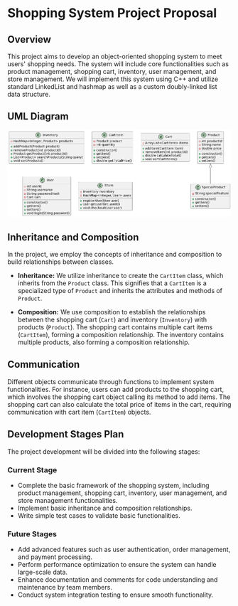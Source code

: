 # Shopping System Project Proposal

## Overview

This project aims to develop an object-oriented shopping system to meet users' shopping needs. The system will 
include core functionalities such as product management, shopping cart, inventory, user management, and store 
management. We will implement this system using C++ and utilize standard LinkedList and hashmap as well as a custom 
doubly-linked list data structure.

## UML Diagram

![readMeUML.png](readMeUML.png)

## Inheritance and Composition

In the project, we employ the concepts of inheritance and composition to build relationships between classes.

- **Inheritance:** We utilize inheritance to create the `CartItem` class, which inherits from the `Product` class. This signifies that a `CartItem` is a specialized type of `Product` and inherits the attributes and methods of `Product`.

- **Composition:** We use composition to establish the relationships between the shopping cart (`Cart`) and inventory (`Inventory`) with products (`Product`). The shopping cart contains multiple cart items (`CartItem`), forming a composition relationship. The inventory contains multiple products, also forming a composition relationship.

## Communication

Different objects communicate through functions to implement system functionalities. For instance, users can add products to the shopping cart, which involves the shopping cart object calling its method to add items. The shopping cart can also calculate the total price of items in the cart, requiring communication with cart item (`CartItem`) objects.

## Development Stages Plan

The project development will be divided into the following stages:

### Current Stage

- Complete the basic framework of the shopping system, including product management, shopping cart, inventory, user management, and store management functionalities.
- Implement basic inheritance and composition relationships.
- Write simple test cases to validate basic functionalities.

### Future Stages

- Add advanced features such as user authentication, order management, and payment processing.
- Perform performance optimization to ensure the system can handle large-scale data.
- Enhance documentation and comments for code understanding and maintenance by team members.
- Conduct system integration testing to ensure smooth functionality.
